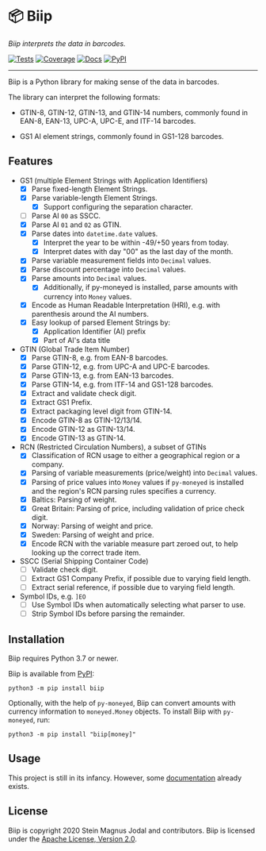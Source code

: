 # &#x1F4E6; Biip

*Biip interprets the data in barcodes.*

[![Tests](https://github.com/jodal/biip/workflows/Tests/badge.svg)](https://github.com/jodal/biip/actions?workflow=Tests)
[![Coverage](https://codecov.io/gh/jodal/biip/branch/master/graph/badge.svg)](https://codecov.io/gh/jodal/biip)
[![Docs](https://readthedocs.org/projects/biip/badge/?version=latest)](https://biip.readthedocs.io/en/latest/)
[![PyPI](https://img.shields.io/pypi/v/biip.svg)](https://pypi.org/project/biip/)

---

Biip is a Python library for making sense of the data in barcodes.

The library can interpret the following formats:

- GTIN-8, GTIN-12, GTIN-13, and GTIN-14 numbers,
  commonly found in EAN-8, EAN-13, UPC-A, UPC-E, and ITF-14 barcodes.

- GS1 AI element strings,
  commonly found in GS1-128 barcodes.

## Features

- GS1 (multiple Element Strings with Application Identifiers)
  - [x] Parse fixed-length Element Strings.
  - [x] Parse variable-length Element Strings.
    - [x] Support configuring the separation character.
  - [ ] Parse AI `00` as SSCC.
  - [x] Parse AI `01` and `02` as GTIN.
  - [x] Parse dates into `datetime.date` values.
    - [x] Interpret the year to be within -49/+50 years from today.
    - [x] Interpret dates with day "00" as the last day of the month.
  - [x] Parse variable measurement fields into `Decimal` values.
  - [x] Parse discount percentage into `Decimal` values.
  - [x] Parse amounts into `Decimal` values.
    - [x] Additionally, if py-moneyed is installed,
          parse amounts with currency into `Money` values.
  - [x] Encode as Human Readable Interpretation (HRI),
        e.g. with parenthesis around the AI numbers.
  - [x] Easy lookup of parsed Element Strings by:
    - [x] Application Identifier (AI) prefix
    - [x] Part of AI's data title
- GTIN (Global Trade Item Number)
  - [x] Parse GTIN-8, e.g. from EAN-8 barcodes.
  - [x] Parse GTIN-12, e.g. from UPC-A and UPC-E barcodes.
  - [x] Parse GTIN-13, e.g. from EAN-13 barcodes.
  - [x] Parse GTIN-14, e.g. from ITF-14 and GS1-128 barcodes.
  - [x] Extract and validate check digit.
  - [x] Extract GS1 Prefix.
  - [x] Extract packaging level digit from GTIN-14.
  - [x] Encode GTIN-8 as GTIN-12/13/14.
  - [x] Encode GTIN-12 as GTIN-13/14.
  - [x] Encode GTIN-13 as GTIN-14.
- RCN (Restricted Circulation Numbers), a subset of GTINs
  - [x] Classification of RCN usage to either a geographical region or a company.
  - [x] Parsing of variable measurements (price/weight) into `Decimal`
        values.
  - [x] Parsing of price values into `Money` values if `py-moneyed` is
        installed and the region's RCN parsing rules specifies a currency.
  - [x] Baltics: Parsing of weight.
  - [x] Great Britain: Parsing of price, including validation of price check digit.
  - [x] Norway: Parsing of weight and price.
  - [x] Sweden: Parsing of weight and price.
  - [x] Encode RCN with the variable measure part zeroed out,
        to help looking up the correct trade item.
- SSCC (Serial Shipping Container Code)
  - [ ] Validate check digit.
  - [ ] Extract GS1 Company Prefix, if possible due to varying field length.
  - [ ] Extract serial reference, if possible due to varying field length.
- Symbol IDs, e.g. `]EO`
  - [ ] Use Symbol IDs when automatically selecting what parser to use.
  - [ ] Strip Symbol IDs before parsing the remainder.

## Installation

Biip requires Python 3.7 or newer.

Biip is available from [PyPI](https://pypi.org/project/biip/):

```
python3 -m pip install biip
```

Optionally, with the help of `py-moneyed`, Biip can convert amounts with
currency information to `moneyed.Money` objects.
To install Biip with `py-moneyed`, run:

```
python3 -m pip install "biip[money]"
```


## Usage

This project is still in its infancy.
However, some [documentation](https://biip.readthedocs.io/) already exists.

## License

Biip is copyright 2020 Stein Magnus Jodal and contributors.
Biip is licensed under the
[Apache License, Version 2.0](https://www.apache.org/licenses/LICENSE-2.0).
